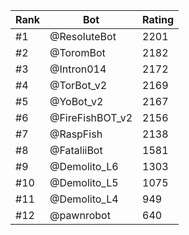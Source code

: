 Rank|Bot|Rating
---|---|---
#1|@ResoluteBot|2201
#2|@ToromBot|2182
#3|@Intron014|2172
#4|@TorBot_v2|2169
#5|@YoBot_v2|2167
#6|@FireFishBOT_v2|2156
#7|@RaspFish|2138
#8|@FataliiBot|1581
#9|@Demolito_L6|1303
#10|@Demolito_L5|1075
#11|@Demolito_L4|949
#12|@pawnrobot|640
